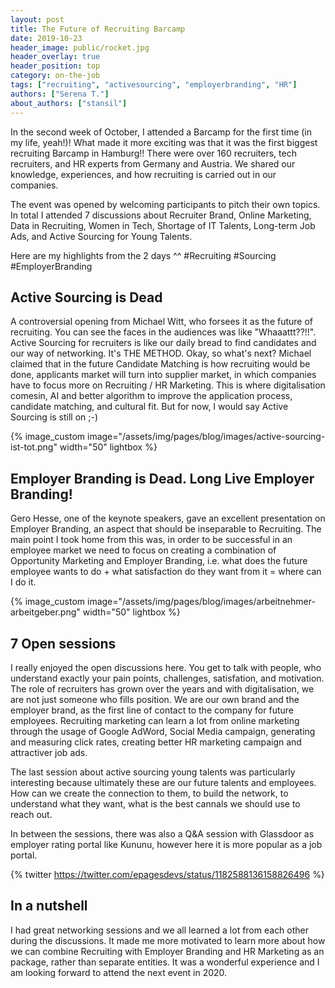 ```yaml
---
layout: post
title: The Future of Recruiting Barcamp
date: 2019-10-23
header_image: public/rocket.jpg
header_overlay: true
header_position: top
category: on-the-job
tags: ["recruiting", "activesourcing", "employerbranding", "HR"]
authors: ["Serena T."]
about_authors: ["stansil"]
---
```


In the second week of October, I attended a Barcamp for the first time (in my life, yeah!)! What made it more exciting was that 
it was the first biggest recruiting Barcamp in Hamburg!! There were over 160 recruiters, tech recruiters, and HR experts from 
Germany and Austria. We shared our knowledge, experiences, and how recruiting is carried out in our companies. 

The event was opened by welcoming participants to pitch their own topics. In total I attended 7 discussions about Recruiter Brand,
Online Marketing, Data in Recruiting, Women in Tech, Shortage of IT Talents, Long-term Job Ads, and Active Sourcing for Young 
Talents. 

Here are my highlights from the 2 days ^^  #Recruiting #Sourcing #EmployerBranding

## Active Sourcing is Dead
A controversial opening from Michael Witt, who forsees it as the future of recruiting. You can see the faces in the audiences was like "Whaaattt??!!". 
Active Sourcing for recruiters is like our daily bread to find candidates and our way of networking. It's THE METHOD. 
Okay, so what's next? Michael claimed that in the future Candidate Matching is how recruiting would be done, applicants market will turn into supplier market, in which companies have to focus more on Recruiting / HR Marketing. This is where digitalisation comesin, AI and better algorithm to improve the application process, candidate matching, and cultural fit. 
But for now, I would say Active Sourcing is still on ;-)

{% image_custom image="/assets/img/pages/blog/images/active-sourcing-ist-tot.png" width="50" lightbox %}  

## Employer Branding is Dead. Long Live Employer Branding!
Gero Hesse, one of the keynote speakers, gave an excellent presentation on Employer Branding, an aspect that should be inseparable
to Recruiting. The main point I took home from this was, in order to be successful in an employee market we need to focus on 
creating a combination of Opportunity Marketing and Employer Branding, i.e. what does the future employee wants to do + what 
satisfaction do they want from it = where can I do it.

{% image_custom image="/assets/img/pages/blog/images/arbeitnehmer-arbeitgeber.png" width="50" lightbox %}

## 7 Open sessions
I really enjoyed the open discussions here. You get to talk with people, who understand exactly your pain points, challenges, 
satisfation, and motivation. The role of recruiters has grown over the years and with digitalisation, we are not just someone who
fills position. We are our own brand and the employer brand, as the first line of contact to the company for future employees.
Recruiting marketing can learn a lot from online marketing through the usage of Google AdWord, Social Media campaign, generating
and measuring click rates, creating better HR marketing campaign and attractiver job ads.

The last session about active sourcing young talents was particularly interesting because ultimately these are our future talents
and employees. How can we create the connection to them, to build the network, to understand what they want, what is the best
cannals we should use to reach out. 

In between the sessions, there was also a Q&A session with Glassdoor as employer rating portal like Kununu, however here it is more popular as a job portal.

{% twitter https://twitter.com/epagesdevs/status/1182588136158826496 %}

## In a nutshell 
I had great networking sessions and we all learned a lot from each other during the discussions. It made me more motivated to
learn more about how we can combine Recruiting with Employer Branding and HR Marketing as an package, rather than separate
entities. It was a wonderful experience and I am looking forward to attend the next event in 2020.    